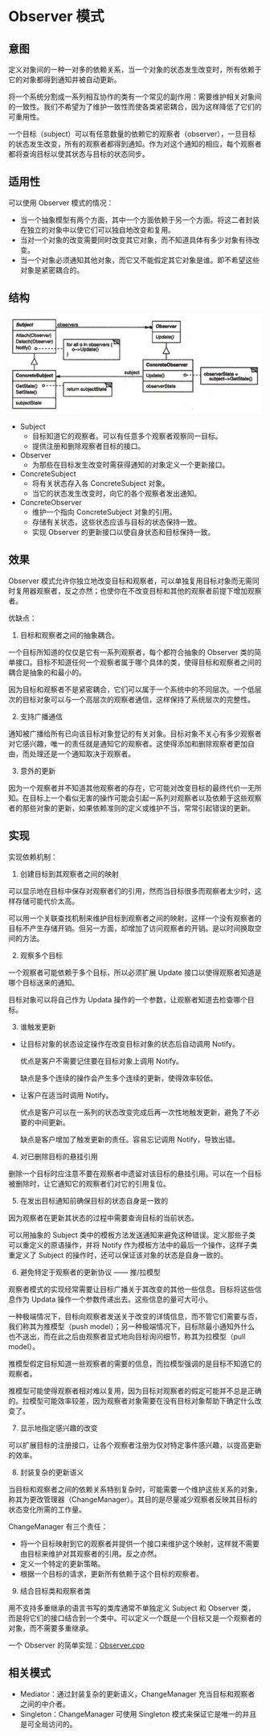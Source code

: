 # Observer 模式

## 意图

定义对象间的一种一对多的依赖关系，当一个对象的状态发生改变时，所有依赖于它的对象都得到通知并被自动更新。

将一个系统分割成一系列相互协作的类有一个常见的副作用：需要维护相关对象间的一致性。我们不希望为了维护一致性而使各类紧密耦合，因为这样降低了它们的可重用性。

一个目标（subject）可以有任意数量的依赖它的观察者（observer），一旦目标的状态发生改变，所有的观察者都得到通知。作为对这个通知的相应，每个观察者都将查询目标以使其状态与目标的状态同步。

## 适用性

可以使用 Observer 模式的情况：
- 当一个抽象模型有两个方面，其中一个方面依赖于另一个方面。将这二者封装在独立的对象中以使它们可以独自地改变和复用。
- 当对一个对象的改变需要同时改变其它对象，而不知道具体有多少对象有待改变。
- 当一个对象必须通知其他对象，而它又不能假定其它对象是谁。即不希望这些对象是紧密耦合的。

## 结构

![](https://github.com/Rjerk/learning-notes/blob/master/img/Observer.png?raw=true)

- Subject
  - 目标知道它的观察者。可以有任意多个观察者观察同一目标。
  - 提供注册和删除观察者目标的接口。
- Observer
  - 为那些在目标发生改变时需获得通知的对象定义一个更新接口。
- ConcreteSubject
  - 将有关状态存入各 ConcreteSubject 对象。
  - 当它的状态发生改变时，向它的各个观察者发出通知。
- ConcreteObserver
  - 维护一个指向 ConcreteSubject 对象的引用。
  - 存储有关状态，这些状态应该与目标的状态保持一致。
  - 实现 Observer 的更新接口以使自身状态和目标保持一致。 

## 效果

Observer 模式允许你独立地改变目标和观察者，可以单独复用目标对象而无需同时复用器观察者，反之亦然；也使你在不改变目标和其他的观察者前提下增加观察者。

优缺点：

1. 目标和观察者之间的抽象耦合。

一个目标所知道的仅仅是它有一系列观察者，每个都符合抽象的 Observer 类的简单接口。目标不知道任何一个观察者属于哪个具体的类，使得目标和观察者之间的耦合是抽象的和最小的。

因为目标和观察者不是紧密耦合，它们可以属于一个系统中的不同层次。一个低层次的目标对象可以与一个高层次的观察者通信，这样保持了系统层次的完整性。

2. 支持广播通信

通知被广播给所有已向该目标对象登记的有关对象。目标对象不关心有多少观察者对它感兴趣，唯一的责任就是通知它的观察者。这使得添加和删除观察者更加自由，而处理还是一个通知取决于观察者。

3. 意外的更新

因为一个观察者并不知道其他观察者的存在，它可能对改变目标的最终代价一无所知。在目标上一个看似无害的操作可能会引起一系列对观察者以及依赖于这些观察者的那些对象的更新，如果依赖准则的定义或维护不当，常常引起错误的更新。

## 实现

实现依赖机制：

1. 创建目标到其观察者之间的映射

  可以显示地在目标中保存对观察者们的引用，然而当目标很多而观察者太少时，这样存储可能代价太高。

  可以用一个关联查找机制来维护目标到观察者之间的映射，这样一个没有观察者的目标不产生存储开销。但另一方面，却增加了访问观察者的开销。是以时间换取空间的方法。

2. 观察多个目标

  一个观察者可能依赖于多个目标，所以必须扩展 Update 接口以使得观察者知道是哪个目标送来的通知。

  目标对象可以将自己作为 Updata 操作的一个参数，让观察者知道去检查哪个目标。

3. 谁触发更新

  - 让目标对象的状态设定操作在改变目标对象的状态后自动调用 Notify。

    优点是客户不需要记住要在目标对象上调用 Notify。

    缺点是多个连续的操作会产生多个连续的更新，使得效率较低。

  - 让客户在适当时调用 Notify。

    优点是客户可以在一系列的状态改变完成后再一次性地触发更新，避免了不必要的中间更新。

    缺点是客户增加了触发更新的责任。容易忘记调用 Notify，导致出错。

4. 对已删除目标的悬挂引用

  删除一个目标时应注意不要在观察者中遗留对该目标的悬挂引用。可以在一个目标被删除时，让它通知它的观察者们对它的引用复位。

5. 在发出目标通知前确保目标的状态自身是一致的

  因为观察者在更新其状态的过程中需要查询目标的当前状态。

  可以用抽象的 Subject 类中的模板方法发送通知来避免这种错误。定义那些子类可以重定义的原语操作，并将 Notify 作为模板方法中的最后一个操作，这样子类重定义了 Subject 的操作时，还可以保证该对象的状态是自身一致的。

6. 避免特定于观察者的更新协议 —— 推/拉模型

  观察者模式的实现经常需要让目标广播关于其改变的其他一些信息。目标将这些信息作为 Updata 操作一个参数传递出去。这些信息的量可大可小。

  一种极端情况下，目标向观察者发送关于改变的详情信息，而不管它们需要与否，我们称其为推模型（push model）；另一种极端情况下，目标除最小通知外什么也不送出，而在此之后由观察者显式地向目标询问细节，称其为拉模型（pull model）。

  推模型假定目标知道一些观察者的需要的信息，而拉模型强调的是目标不知道它的观察者。

  推模型可能使得观察者相对难以复用，因为目标对观察者的假定可能并不总是正确的。拉模型可能效率较差，因为观察者对象需要在没有目标对象帮助下确定什么改变了。

7. 显示地指定感兴趣的改变

  可以扩展目标的注册接口，让各个观察者注册为仅对特定事件感兴趣，以提高更新的效率。

8. 封装复杂的更新语义

  当目标和观察者之间的依赖关系特别复杂时，可能需要一个维护这些关系的对象，称其为更改管理器（ChangeManager）。其目的是尽量减少观察者反映其目标的状态变化所需的工作量。

  ChangeManager 有三个责任：
  - 将一个目标映射到它的观察者并提供一个接口来维护这个映射，这样就不需要由目标来维护对其观察者的引用。反之亦然。
  - 定义一个特定的更新策略。
  - 根据一个目标的请求，更新所有依赖于这个目标的观察者。

9. 结合目标类和观察者类

用不支持多重继承的语言书写的类库通常不单独定义 Subject 和 Observer 类，而是将它们的接口结合到一个类中。可以定义一个既是一个目标又是一个观察者的对象，而不需要多重继承。

一个 Observer 的简单实现：[Observer.cpp](https://github.com/Rjerk/snippets/blob/master/design-patterns/Observer.cpp)

## 相关模式

- Mediator：通过封装复杂的更新语义，ChangeManager 充当目标和观察者之间的中介者。
- Singleton：ChangeManager 可使用 Singleton 模式来保证它是唯一的并且是可全局访问的。